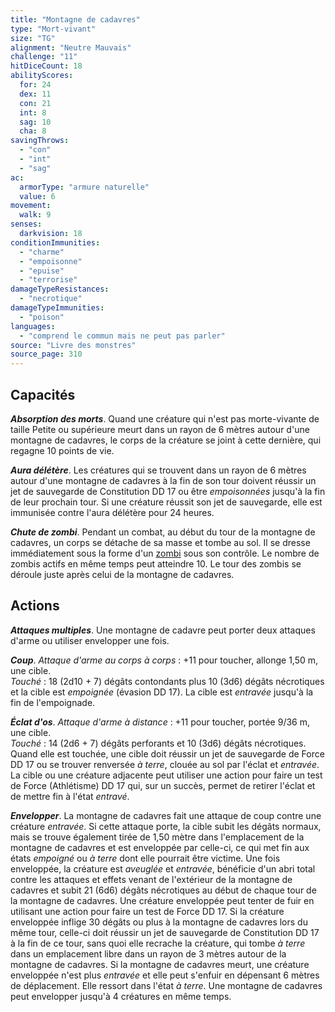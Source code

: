 ```yaml
---
title: "Montagne de cadavres"
type: "Mort-vivant"
size: "TG"
alignment: "Neutre Mauvais"
challenge: "11"
hitDiceCount: 18
abilityScores:
  for: 24
  dex: 11
  con: 21
  int: 8
  sag: 10
  cha: 8
savingThrows:
  - "con"
  - "int"
  - "sag"
ac:
  armorType: "armure naturelle"
  value: 6
movement:
  walk: 9
senses:
  darkvision: 18
conditionImmunities:
  - "charme"
  - "empoisonne"
  - "epuise"
  - "terrorise"
damageTypeResistances:
  - "necrotique"
damageTypeImmunities:
  - "poison"
languages:
  - "comprend le commun mais ne peut pas parler"
source: "Livre des monstres"
source_page: 310
---
```

## Capacités
_**Absorption des morts**_. Quand une créature qui n'est pas morte-vivante de taille Petite ou supérieure meurt dans un rayon de 6 mètres autour d'une montagne de cadavres, le corps de la créature se joint à cette dernière, qui regagne 10 points de vie.

_**Aura délétère**_. Les créatures qui se trouvent dans un rayon de 6 mètres autour d'une montagne de cadavres à la fin de son tour doivent réussir un jet de sauvegarde de Constitution DD 17 ou être _empoisonnées_ jusqu'à la fin de leur prochain tour. Si une créature réussit son jet de sauvegarde, elle est immunisée contre l'aura délétère pour 24 heures.

_**Chute de zombi**_. Pendant un combat, au début du tour de la montagne de cadavres, un corps se détache de sa masse et tombe au sol. Il se dresse immédiatement sous la forme d'un [zombi](/bestiaire/zombi/) sous son contrôle. Le nombre de zombis actifs en même temps peut atteindre 10. Le tour des zombis se déroule juste après celui de la montagne de cadavres.

## Actions
_**Attaques multiples**_. Une montagne de cadavre peut porter deux attaques d'arme ou utiliser envelopper une fois.

_**Coup**_. _Attaque d'arme au corps à corps_ : +11 pour toucher, allonge 1,50 m, une cible.  
_Touché_ : 18 (2d10 + 7) dégâts contondants plus 10 (3d6) dégâts nécrotiques et la cible est _empoignée_ (évasion DD 17). La cible est _entravée_ jusqu'à la fin de l'empoignade.

_**Éclat d'os**_. _Attaque d'arme à distance_ : +11 pour toucher, portée 9/36 m, une cible.  
_Touché_ : 14 (2d6 + 7) dégâts perforants et 10 (3d6) dégâts nécrotiques. Quand elle est touchée, une cible doit réussir un jet de sauvegarde de Force DD 17 ou se trouver renversée _à terre_, clouée au sol par l'éclat et _entravée_. La cible ou une créature adjacente peut utiliser une action pour faire un test de Force (Athlétisme) DD 17 qui, sur un succès, permet de retirer l'éclat et de mettre fin à l'état _entravé_.

_**Envelopper**_. La montagne de cadavres fait une attaque de coup contre une créature _entravée_. Si cette attaque porte, la cible subit les dégâts normaux, mais se trouve également tirée de 1,50 mètre dans l'emplacement de la montagne de cadavres et est enveloppée par celle-ci, ce qui met fin aux états _empoigné_ ou _à terre_ dont elle pourrait être victime. Une fois enveloppée, la créature est _aveuglée_ et _entravée_, bénéficie d'un abri total contre les attaques et effets venant de l'extérieur de la montagne de cadavres et subit 21 (6d6) dégâts nécrotiques au début de chaque tour de la montagne de cadavres. Une créature enveloppée peut tenter de fuir en utilisant une action pour faire un test de Force DD 17. Si la créature enveloppée inflige 30 dégâts ou plus à la montagne de cadavres lors du même tour, celle-ci doit réussir un jet de sauvegarde de Constitution DD 17 à la fin de ce tour, sans quoi elle recrache la créature, qui tombe _à terre_ dans un emplacement libre dans un rayon de 3 mètres autour de la montagne de cadavres. Si la montagne de cadavres meurt, une créature enveloppée n'est plus _entravée_ et elle peut s'enfuir en dépensant 6 mètres de déplacement. Elle ressort dans l'état _à terre_. Une montagne de cadavres peut envelopper jusqu'à 4 créatures en même temps.
